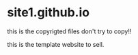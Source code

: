 # site1.github.io
this is the copyrigted files don't try to copy!!

this is the template website to sell.
